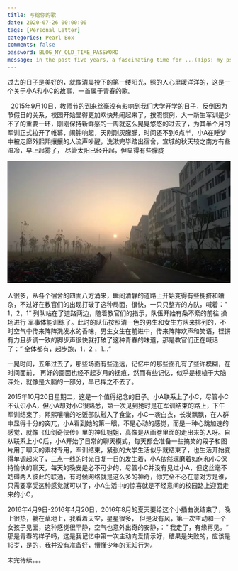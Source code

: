 ```yaml
---
title: 写给你的歌
date: 2020-07-26 00:00:00
tags: [Personal Letter]
categories: Pearl Box
comments: false
password: BLOG_MY_OLD_TIME_PASSWORD
message: in the past five years, a fascinating time for ...(Tips: my pseudonym)
---
```


过去的日子是美好的，就像清晨投下的第一缕阳光，照的人心里暖洋洋的，这是一个关于小A和小C的故事，一首属于青春的歌。

<!--more-->

&nbsp;&nbsp;2015年9月10日，教师节的到来丝毫没有影响到我们大学开学的日子，反倒因为节假日的关系，校园开始显得更加欢快热闹起来了，按照惯例，大一新生军训是少不了的重要一环，刚刚保持新鲜感的一周就这么晃晃悠悠的过去了，为其半个月的军训正式拉开了帷幕，闹钟响起，天刚刚灰朦朦，时间还不到6点半，小A在睡梦中被走廊外熙熙攘攘的人流声吵醒，洗漱完毕踏出宿舍，宣城的秋天较之南方有些湿冷，早上起雾了， 尽管太阳已经升起，但显得有些朦胧

<img src="写给你的歌/image/image-20200726235228563.png" alt="image-20200726235228563" style="zoom:50%;" />



人很多，从各个宿舍的四面八方涌来，瞬间清静的道路上开始变得有些拥挤和嘈杂，不过好在教官们的出现打破了这种局面，很快，一只只整齐的方队，喊着：” 1，2，1“ 列队站在了道路两边，随着教官们的指示，队伍开始有条不紊的前往 操场进行 军事体能训练了。此时的队伍按照清一色的男生和女生方队来排列的，不时空气中传来阵阵洗发水的香味，男生女生在前进中，传来阵阵欢声和笑语，铿锵有力且步调一致的脚步声很快就打破了这种青春的味道，那是教官们正在喊话了：” 全体都有，起步跑，1，2 ，1…“

一晃时间，五年过去了，那些场面有些遥远，记忆中的那些面孔有了些许模糊，在时间面前， 再好的画面也经不起岁月的抚痕，然而有些记忆，似乎是根植于大脑深处，就像是大脑的一部分，早已挥之不去了。



2015年10月20日星期二，这是一个值得纪念的日子。小A联系上了小C，尽管小C不认识小A，但小A却对小C很熟悉，第一次见到她时是在军训结束的路上，下午军训结束了，熙熙嚷嚷的吃饭部队融入了食堂，小C一袭白衣，长发飘飘，在人群中显得十分的突兀，小A看到她的第一眼，不是心动的感觉，而是一种心跳加速的感觉，就像《仙剑奇侠传》里的神仙姐姐，真像是从画卷里面的走出来的人呀。自从联系上小C后，小A开始了日常的聊天模式，每天都会准备一些搞笑的段子和图片用于聊天的素材专用，军训结束，紧张的大学生活似乎就结束了，也生活开始变得单调起来了，三点一线的时光日复一日的发生着，小A依然琢磨着如何和小C保持愉快的聊天，每天的晚安是必不可少的，尽管小C并没有见过小A，但这丝毫不妨碍两人彼此的联通，有时候网络就是这么多的神奇，你完全不必在意对方是谁，只需要享受这种感觉就可以了，小A生活中的惊喜就是不经意间的校园路上迎面走来的小C，



2016年4月9日-2016年4月20日，2016年8月的夏天要给这个小插曲说结束了，晚上很热，躺在草地上，我看着天空，星星很多， 但是没有风，第一次主动和一个女孩子见面，这种感觉很平静，空气也意外出奇的安静，：” 我走了，有缘再见。“  那是青春的样子吗，这是我记忆中第一次主动向爱情示好，结果是失败的，应该是 18岁，是的，我并没有准备好，懵懂少年的无知行为。



未完待续。。。